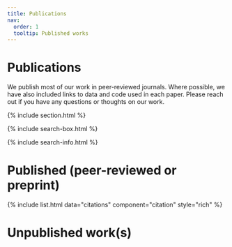 ```yaml
---
title: Publications
nav:
  order: 1
  tooltip: Published works
---
```


# <i class="fas fa-microscope"></i>Publications

We publish most of our work in peer-reviewed journals. Where possible, we have also included links to data and code used in each paper. Please reach out if you have any questions or thoughts on our work. 

{% include section.html %}




{% include search-box.html %}

{% include search-info.html %}


# Published (peer-reviewed or preprint)

{% include list.html data="citations" component="citation" style="rich" %}



# Unpublished work(s)

